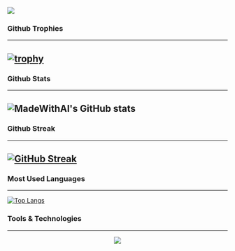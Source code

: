 ![](https://github.com/MadeWithAI/MadeWithAI/blob/main/face_recognition.gif)
<br>
<!-- ![Medium](https://img.shields.io/badge/Medium-12100E?style=for-the-badge&logo=medium&logoColor=white) -->
### Github Trophies
---
[![trophy](https://github-profile-trophy.vercel.app/?username=MadeWithAI&theme=algolia)](https://github.com/ryo-ma/github-profile-trophy)
---
### Github Stats
---
![MadeWithAI's GitHub stats](https://github-readme-stats.vercel.app/api?username=MadeWithAI&show_icons=true&theme=tokyonight)
<br>
---
### Github Streak
---
[![GitHub Streak](https://streak-stats.demolab.com/?user=MadeWithAI&theme=tokyonight)](https://git.io/streak-stats)
<br>
---
### Most Used Languages
---
[![Top Langs](https://github-readme-stats.vercel.app/api/top-langs/?username=MadeWithAI&layout=compact&theme=tokyonight)](https://github.com/anuraghazra/github-readme-stats)
<br>
### Tools & Technologies
---
<!-- ![MySQL](https://img.shields.io/badge/mysql-%2300f.svg?style=for-the-badge&logo=mysql&logoColor=white -->
<p align="center">
  <a href="https://skillicons.dev">
    <img src="https://skillicons.dev/icons?i=git,py,r,tensorflow,pytorch,flask,d3,docker,mysql," />
  </a>
</p>



